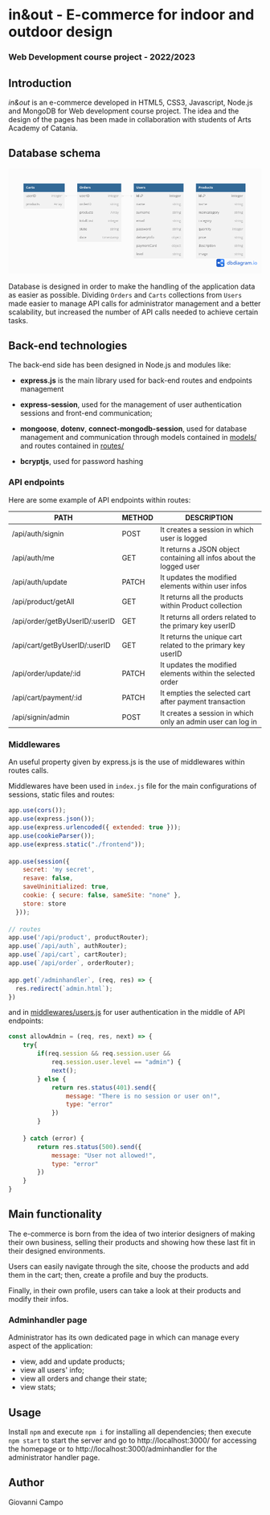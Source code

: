 # in&out - E-commerce for indoor and outdoor design

### Web Development course project - 2022/2023



## Introduction

*in&out* is an e-commerce developed in HTML5, CSS3, Javascript, Node.js and MongoDB for Web development course project. The idea and the design of the pages has been made in collaboration with students of Arts Academy of Catania.



## Database schema



![](pics/database_schema.png)



Database is designed in order to make the handling of the application data as easier as possible. Dividing `Orders` and `Carts` collections from `Users` made easier to manage API calls for administrator management and a better scalability, but increased the number of API calls needed to achieve certain tasks.



## Back-end technologies

The back-end side has been designed in Node.js and modules like:

- **express.js** is the main library used for back-end routes and endpoints management

- **express-session**, used for the management of user authentication sessions and front-end communication;
- **mongoose**, **dotenv**, **connect-mongodb-session**, used for database management and communication through models contained in [models/](backend/models) and routes contained in [routes/](backend/routes)
- **bcryptjs**, used for password hashing



### API endpoints

Here are some example of API endpoints within routes:

| PATH                           | METHOD | DESCRIPTION                                                  |
| ------------------------------ | ------ | ------------------------------------------------------------ |
| /api/auth/signin               | POST   | It creates a session in which user is logged                 |
| /api/auth/me                   | GET    | It returns a JSON object containing all infos about the logged user |
| /api/auth/update               | PATCH  | It updates the modified elements within user infos           |
| /api/product/getAll            | GET    | It returns all the products within Product collection        |
| /api/order/getByUserID/:userID | GET    | It returns all orders related to the primary key userID      |
| /api/cart/getByUserID/:userID  | GET    | It returns the unique cart related to the primary key userID |
| /api/order/update/:id          | PATCH  | It updates the modified elements within the selected order   |
| /api/cart/payment/:id          | PATCH  | It empties the selected cart after payment transaction       |
| /api/signin/admin              | POST   | It creates a session in which only an admin user can log in  |



### Middlewares

An useful property given by express.js is the use of middlewares within routes calls.

Middlewares have been used in `index.js` file for the main configurations of sessions, static files and routes:

```javascript
app.use(cors());
app.use(express.json());
app.use(express.urlencoded({ extended: true }));
app.use(cookieParser());
app.use(express.static("./frontend"));

app.use(session({
    secret: 'my secret',
    resave: false,
    saveUninitialized: true,
    cookie: { secure: false, sameSite: "none" },
    store: store
  }));

// routes
app.use('/api/product', productRouter);
app.use(`/api/auth`, authRouter);
app.use(`/api/cart`, cartRouter);
app.use(`/api/order`, orderRouter);

app.get(`/adminhandler`, (req, res) => {
  res.redirect(`admin.html`);
})
```



and in [middlewares/users.js](backend/middlewares/users.js) for user authentication in the middle of API endpoints:

```javascript
const allowAdmin = (req, res, next) => {
    try{
        if(req.session && req.session.user && 
            req.session.user.level == "admin") {
            next();
        } else {
            return res.status(401).send({
                message: "There is no session or user on!",
                type: "error"
            })
        }

    } catch (error) {
        return res.status(500).send({
            message: "User not allowed!",
            type: "error"
        })
    }
}
```



## Main functionality

The e-commerce is born from the idea of two interior designers of making their own business, selling their products and showing how these last fit in their designed environments.

Users can easily navigate through the site, choose the products and add them in the cart; then, create a profile and buy the products.

Finally, in their own profile, users can take a look at their products and modify their infos.



### Adminhandler page

Administrator has its own dedicated page in which can manage every aspect of the application:

- view, add and update products;
- view all users' info;
- view all orders and change their state;
- view stats;



## Usage

Install `npm` and execute `npm i` for installing all dependencies; then execute `npm start` to start the server and go to http://localhost:3000/ for accessing the homepage or to http://localhost:3000/adminhandler for the administrator handler page.



## Author

Giovanni Campo

